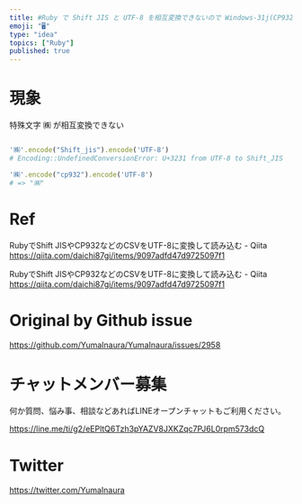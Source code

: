 ```yaml
---
title: #Ruby で Shift JIS と UTF-8 を相互変換できないので Windows-31j(CP932) でエンコード・デコードする
emoji: "🖥"
type: "idea"
topics: ["Ruby"]
published: true
---
```


# 現象

特殊文字 ㈱ が相互変換できない

```rb

'㈱'.encode("Shift_jis").encode('UTF-8')
# Encoding::UndefinedConversionError: U+3231 from UTF-8 to Shift_JIS

'㈱'.encode("cp932").encode('UTF-8')
# => "㈱"
```

# Ref

RubyでShift JISやCP932などのCSVをUTF-8に変換して読み込む - Qiita
https://qiita.com/daichi87gi/items/9097adfd47d9725097f1

RubyでShift JISやCP932などのCSVをUTF-8に変換して読み込む - Qiita
https://qiita.com/daichi87gi/items/9097adfd47d9725097f1

# Original by Github issue

https://github.com/YumaInaura/YumaInaura/issues/2958








<!-- Update From Qiita API -->

# チャットメンバー募集


何か質問、悩み事、相談などあればLINEオープンチャットもご利用ください。

https://line.me/ti/g2/eEPltQ6Tzh3pYAZV8JXKZqc7PJ6L0rpm573dcQ





# Twitter


https://twitter.com/YumaInaura


<!-- Update From Qiita API -->


